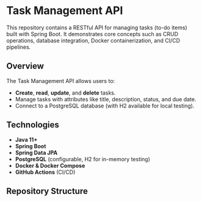 # Task Management API

This repository contains a RESTful API for managing tasks (to-do items) built with Spring Boot. It demonstrates core concepts such as CRUD operations, database integration, Docker containerization, and CI/CD pipelines.

## Overview

The Task Management API allows users to:
- **Create**, **read**, **update**, and **delete** tasks.
- Manage tasks with attributes like title, description, status, and due date.
- Connect to a PostgreSQL database (with H2 available for local testing).

## Technologies

- **Java 11+**
- **Spring Boot**
- **Spring Data JPA**
- **PostgreSQL** (configurable, H2 for in-memory testing)
- **Docker & Docker Compose**
- **GitHub Actions** (CI/CD)

## Repository Structure

